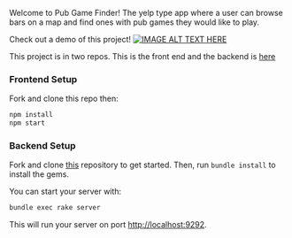 Welcome to Pub Game Finder! The yelp type app where a user can browse bars on a map and find ones with pub games they would like to play.

Check out a demo of this project!
[![IMAGE ALT TEXT HERE](https://img.youtube.com/vi/kx4etfuPt_A/0.jpg)](https://www.youtube.com/watch?v=kx4etfuPt_A)

This project is in two repos. This is the front end and the backend is [here](https://github.com/Hank95/phase-3-project-server)

### Frontend Setup

Fork and clone this repo then:

```sh
npm install
npm start
```

### Backend Setup

Fork and clone [this](https://github.com/Hank95/phase-3-project-server) repository to get started. Then, run
`bundle install` to install the gems.

You can start your server with:

```sh
bundle exec rake server
```

This will run your server on port
[http://localhost:9292](http://localhost:9292).
